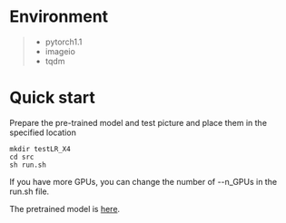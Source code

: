 # Environment
>* pytorch1.1
>* imageio
>* tqdm

# Quick start

Prepare the pre-trained model and test picture and place them in the specified location
```shell
mkdir testLR_X4
cd src
sh run.sh
```
If you have more GPUs, you can change the number of --n_GPUs in the run.sh file.

The pretrained model is [here](https://drive.google.com/drive/folders/1X9ce7ogzrdQifr3ziPPlUJLX6Zq0L0b6).
